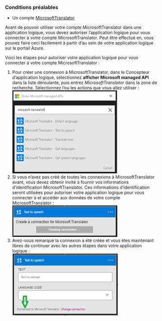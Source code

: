 ### <a name="prerequisites"></a>Conditions préalables

- Un compte [MicrosoftTranslator](https://www.microsoft.com/translator)  


Avant de pouvoir utiliser votre compte MicrosoftTranslator dans une application logique, vous devez autoriser l’application logique pour vous connecter à votre compte MicrosoftTranslator. Peut être effectué en, vous pouvez faire ceci facilement à partir d’au sein de votre application logique sur le portail Azure.  

Voici les étapes pour autoriser votre application logique pour vous connecter à votre compte MicrosoftTranslator :  
1. Pour créer une connexion à MicrosoftTranslator, dans le Concepteur d’application logique, sélectionnez **afficher Microsoft managed API** dans la liste déroulante, puis entrez *MicrosoftTranslator* dans la zone de recherche. Sélectionnez l’ou les actions que vous allez utiliser :  
![Étape de la création de connexion MicrosoftTranslator](./media/connectors-create-api-microsofttranslator/microsofttranslator-1.png)  
2. Si vous n’avez pas créé de toutes les connexions à MicrosoftTranslator avant, vous devez obtenir invité à fournir vos informations d’identification MicrosoftTranslator. Ces informations d’identification seront utilisées pour autoriser votre application logique pour vous connecter à et accéder aux données de votre compte MicrosoftTranslator :  
![Étape de la création de connexion MicrosoftTranslator](./media/connectors-create-api-microsofttranslator/microsofttranslator-2.png)  
3. Avez-vous remarqué la connexion a été créée et vous êtes maintenant libres de continuer avec les autres étapes dans votre application logique :  
 ![Étape de la création de connexion MicrosoftTranslator](./media/connectors-create-api-microsofttranslator/microsofttranslator-3.png)  
